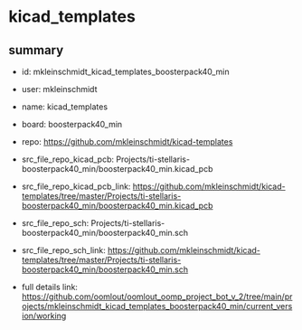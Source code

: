 # kicad_templates
 
## summary 
* id: mkleinschmidt_kicad_templates_boosterpack40_min
* user: mkleinschmidt
* name: kicad_templates
* board: boosterpack40_min
* repo: https://github.com/mkleinschmidt/kicad-templates
* src_file_repo_kicad_pcb: Projects/ti-stellaris-boosterpack40_min/boosterpack40_min.kicad_pcb
* src_file_repo_kicad_pcb_link: https://github.com/mkleinschmidt/kicad-templates/tree/master/Projects/ti-stellaris-boosterpack40_min/boosterpack40_min.kicad_pcb


* src_file_repo_sch: Projects/ti-stellaris-boosterpack40_min/boosterpack40_min.sch
* src_file_repo_sch_link: https://github.com/mkleinschmidt/kicad-templates/tree/master/Projects/ti-stellaris-boosterpack40_min/boosterpack40_min.sch
* full details link: https://github.com/oomlout/oomlout_oomp_project_bot_v_2/tree/main/projects/mkleinschmidt_kicad_templates_boosterpack40_min/current_version/working  








